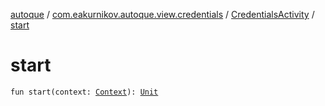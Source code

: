 [autoque](../../index.md) / [com.eakurnikov.autoque.view.credentials](../index.md) / [CredentialsActivity](index.md) / [start](./start.md)

# start

`fun start(context: `[`Context`](https://developer.android.com/reference/android/content/Context.html)`): `[`Unit`](https://kotlinlang.org/api/latest/jvm/stdlib/kotlin/-unit/index.html)